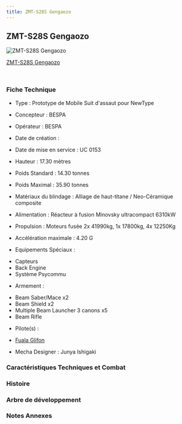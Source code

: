```yaml
---
title: ZMT-S28S Gengaozo
---
```


ZMT-S28S Gengaozo
-----------------



![ZMT-S28S Gengaozo](/images/stories/saga/vgundam/mechas/zmt-s28s.png)

[ZMT-S28S Gengaozo](javascript:change_image_m('images/stories/saga/vgundam/mechas/zmt-s28s.png');)

 

### Fiche Technique


- Type : Prototype de Mobile Suit d'assaut pour NewType
  
- Concepteur : BESPA
  
- Opérateur : BESPA
  
- Date de création : 
  
- Date de mise en service : UC 0153
  
- Hauteur : 17.30 mètres
  
- Poids Standard : 14.30 tonnes
  
- Poids Maximal : 35.90 tonnes
  
- Matériaux du blindage : Alliage de haut-titane / Neo-Céramique composite
  
- Alimentation : Réacteur à fusion Minovsky ultracompact 6310kW
  
- Propulsion : Moteurs fusée 2x 41990kg, 1x 17800kg, 4x 12250Kg
  
- Accélération maximale : 4.20
G
  
- Equipements Spéciaux :


* Capteurs
* Back Engine
* Système Psycommu


- Armement :


* Beam Saber/Mace x2
* Beam Shield x2
* Multiple Beam Launcher 3 canons x5
* Beam Rifle


- Pilote(s) : 
* [Fuala Glifon](uc/victory-gundam/fuala-glifon.html)





- Mecha Designer : Junya Ishigaki


### Caractéristiques Techniques et Combat


### Histoire


### Arbre de développement


### Notes Annexes


